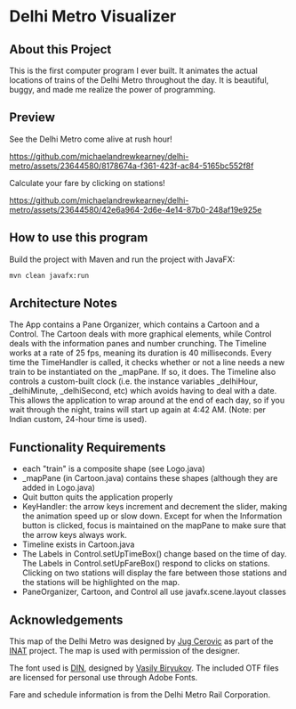 # Delhi Metro Visualizer

## About this Project

This is the first computer program I ever built. It animates the actual locations of trains of the Delhi Metro throughout the day. It is beautiful, buggy, and made me realize the power of programming.

## Preview

See the Delhi Metro come alive at rush hour!

https://github.com/michaelandrewkearney/delhi-metro/assets/23644580/8178674a-f361-423f-ac84-5165bc552f8f

Calculate your fare by clicking on stations!

https://github.com/michaelandrewkearney/delhi-metro/assets/23644580/42e6a964-2d6e-4e14-87b0-248af19e925e

## How to use this program

Build the project with Maven and run the project with JavaFX:
```bash
mvn clean javafx:run
```

## Architecture Notes
The App contains a Pane Organizer, which contains a Cartoon and a Control. The Cartoon deals with more graphical  elements, while Control deals with the information panes and number crunching.  The Timeline works at a rate of 25 fps, meaning its duration is 40 milliseconds. Every time the TimeHandler is  called, it checks whether or not a line needs a new train to be instantiated on the _mapPane. If so, it does. The  Timeline also controls a custom-built clock (i.e. the instance variables _delhiHour, _delhiMinute, _delhiSecond, etc) which avoids having to deal with a date. This allows the application to wrap around at the end of each day, so if you  wait through the night, trains will start up again at 4:42 AM. (Note: per Indian custom, 24-hour time is used).

## Functionality Requirements
- each "train" is a composite shape (see Logo.java)
- _mapPane (in Cartoon.java) contains these shapes (although they are added in Logo.java)
- Quit button quits the application properly
- KeyHandler: the arrow keys increment and decrement the slider, making the animation speed up or slow down. Except for when the Information button is clicked, focus is maintained on the mapPane to make sure that the arrow keys always work.
- Timeline exists in Cartoon.java
- The Labels in Control.setUpTimeBox() change based on the time of day. The Labels in Control.setUpFareBox() respond to clicks on stations. Clicking on two stations will display the fare between those stations and the stations will be highlighted on the map.
- PaneOrganizer, Cartoon, and Control all use javafx.scene.layout classes

## Acknowledgements
This map of the Delhi Metro was designed by [Jug Cerovic](http://www.jugcerovic.com/) as part of the [INAT](inat.fr) project. The map is used with permission of the designer.

The font used is [DIN](https://fonts.adobe.com/fonts/din-2014#fonts-section), designed by [Vasily Biryukov](https://fonts.adobe.com/designers/vasily-biryukov). The included OTF files are licensed for personal use through Adobe Fonts.

Fare and schedule information is from the Delhi Metro Rail Corporation.
